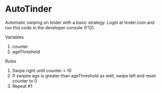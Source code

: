 # AutoTinder
Automatic swiping on tinder with a basic strategy.
Login at tinder.com and run this code in the developer console (F12).

Variables
1. counter
2. ageThreshold

Rules
1. Swipe right until counter > 10
2. If swipee age is greater than ageThreshold as well, swipe left and reset counter to 0
3. Repeat #1
